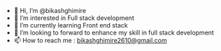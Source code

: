 - 👋 Hi, I’m @bikashghimire
- 👀 I’m interested in Full stack development
- 🌱 I’m currently learning Front end stack
- 💞️ I’m looking to forward to enhance my skill in full stack development
- 📫 How to reach me : bikashghimire2610@gmail.com

<!---
bikashghimire/bikashghimire is a ✨ special ✨ repository because its `README.md` (this file) appears on your GitHub profile.
You can click the Preview link to take a look at your changes.
--->
